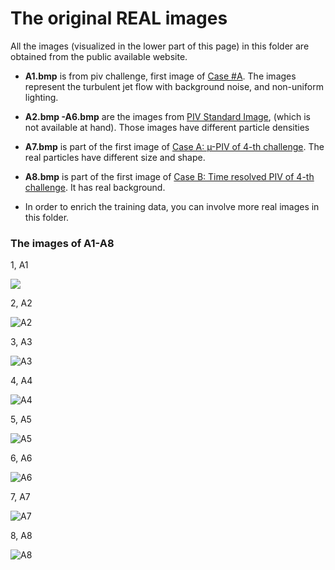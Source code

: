# The original REAL images 

All the images (visualized  in the lower part of this page) in this folder are obtained from the public available  website.

-  **A1.bmp** is from piv challenge,  first image of [Case #A](http://www.pivchallenge.org/pub03/index.html#a). The images  represent the turbulent jet flow with background noise, and non-uniform lighting. 

- **A2.bmp -A6.bmp** are the images from [PIV Standard Image](http://www.piv.jp/image.html), (which is not available at hand). Those images have different particle densities

- **A7.bmp** is part of the first image of  [Case A: µ-PIV of 4-th challenge](http://www.pivchallenge.org/pivchallenge4.html#case_a). The  real particles have  different size and shape.
- **A8.bmp** is part of the first image of [Case B: Time resolved PIV of 4-th challenge](http://www.pivchallenge.org/pivchallenge4.html#case_a). It has real background.
-  In order to enrich the training data, you can involve more real images in this folder.

### The images of A1-A8

1, A1 

![](https://raw.githubusercontent.com/yongleex/PIV-DCNN/master/data/ImagesForDataset/A1.bmp)

2, A2

![A2](https://raw.githubusercontent.com/yongleex/PIV-DCNN/master/data/ImagesForDataset/A2.bmp)

3, A3 

![A3](https://raw.githubusercontent.com/yongleex/PIV-DCNN/master/data/ImagesForDataset/A3.bmp)

4, A4 

![A4](https://raw.githubusercontent.com/yongleex/PIV-DCNN/master/data/ImagesForDataset/A4.bmp)

5, A5 

![A5](https://raw.githubusercontent.com/yongleex/PIV-DCNN/master/data/ImagesForDataset/A5.bmp)

6, A6 

![A6](https://raw.githubusercontent.com/yongleex/PIV-DCNN/master/data/ImagesForDataset/A6.bmp)

7, A7 

![A7](https://raw.githubusercontent.com/yongleex/PIV-DCNN/master/data/ImagesForDataset/A7.bmp)

8, A8 

![A8](https://raw.githubusercontent.com/yongleex/PIV-DCNN/master/data/ImagesForDataset/A8.bmp)

